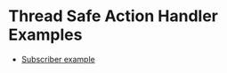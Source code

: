 Thread Safe Action Handler Examples
====================================


- [Subscriber example](subscriber)